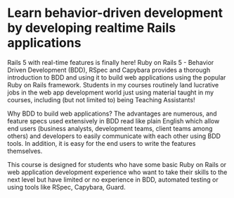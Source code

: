 # Learn behavior-driven development by developing realtime Rails applications

Rails 5 with real-time features is finally here! Ruby on Rails 5 - Behavior Driven Development (BDD), RSpec and Capybara provides a thorough introduction to BDD and using it to build web applications using the popular Ruby on Rails framework. Students in my courses routinely land lucrative jobs in the web app development world just using material taught in my courses, including (but not limited to) being Teaching Assistants!

Why BDD to build web applications? The advantages are numerous, and feature specs used extensively in BDD read like plain English which allow end users (business analysts, development teams, client teams among others) and developers to easily communicate with each other using BDD tools. In addition, it is easy for the end users to write the features themselves.

This course is designed for students who have some basic Ruby on Rails or web application development experience who want to take their skills to the next level but have limited or no experience in BDD, automated testing or using tools like RSpec, Capybara, Guard.
